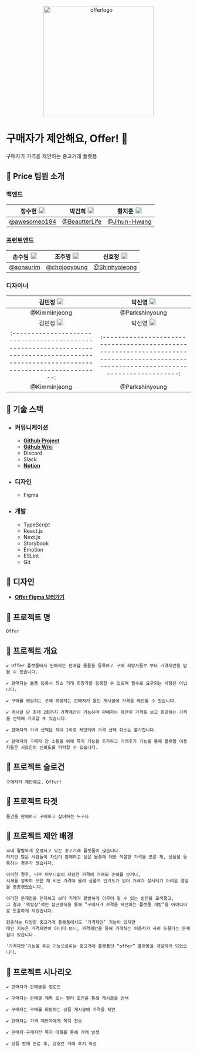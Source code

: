 <div align="center">
<img width="300" alt="offerlogo" src="https://user-images.githubusercontent.com/70738281/183294312-c87511e2-68fc-4414-af75-0041ee42e289.png">
</div>

# **구매자가 제안해요, Offer! 🤑**

구매자가 가격을 제안하는 중고거래 플랫폼

## **🤑 Price 팀원 소개**

### 백엔드

| 정수현 <img src="https://user-images.githubusercontent.com/55920132/120939947-86a46380-c755-11eb-979e-d5441c0bb286.png"  width="18px;"> | 박건희 <img src="https://user-images.githubusercontent.com/55920132/120939947-86a46380-c755-11eb-979e-d5441c0bb286.png"  width="18px;"> | 황지훈 <img src="https://user-images.githubusercontent.com/55920132/120939947-86a46380-c755-11eb-979e-d5441c0bb286.png"  width="18px;"> |
| :-------------------------------------------------------------------------------------------------------------------------------------: | :-------------------------------------------------------------------------------------------------------------------------------------: | :-------------------------------------------------------------------------------------------------------------------------------------: |
|                                             [@awesomeo184](https://github.com/awesomeo184)                                              |                                            [@BeautterLife](https://github.com/BeautterLife)                                             |                                             [@Jihun-Hwang](https://github.com/Jihun-Hwang)                                              |

### 프런트엔드

| 손수림 <img src="https://user-images.githubusercontent.com/55920132/146872476-32eec75f-6ae1-44d4-9ab9-e361064cf687.png"  width="18px;"> | 조주영 <img src="https://user-images.githubusercontent.com/55920132/146872476-32eec75f-6ae1-44d4-9ab9-e361064cf687.png"  width="18px;"> | 신효정 <img src="https://user-images.githubusercontent.com/55920132/146872476-32eec75f-6ae1-44d4-9ab9-e361064cf687.png"  width="18px;"> |
| :-------------------------------------------------------------------------------------------------------------------------------------: | :-------------------------------------------------------------------------------------------------------------------------------------: | :-------------------------------------------------------------------------------------------------------------------------------------: |
|                                                [@sonsurim](https://github.com/sonsurim)                                                 |                                             [@chojooyoung](https://github.com/chojooyoung)                                              |                                            [@Shinhyojeong](https://github.com/Shinhyojeong)                                             |

### 디자이너

| 김민정 <img src="https://user-images.githubusercontent.com/70738281/183294092-c11f5461-ecde-44a5-9965-c98aaa855230.png"  width="18px;"> | 박신영 <img src="https://user-images.githubusercontent.com/70738281/183294092-c11f5461-ecde-44a5-9965-c98aaa855230.png"  width="18px;"> |
| :-------------------------------------------------------------------------------------------------------------------------------------: | :-------------------------------------------------------------------------------------------------------------------------------------: |
|                                                              @Kimminjeong                                                               |                                                             @Parkshinyoung                                                              |
| 김민정 <img src="https://user-images.githubusercontent.com/70738281/183294092-c11f5461-ecde-44a5-9965-c98aaa855230.png"  width="18px;"> | 박신영 <img src="https://user-images.githubusercontent.com/70738281/183294092-c11f5461-ecde-44a5-9965-c98aaa855230.png"  width="18px;"> |
| :-------------------------------------------------------------------------------------------------------------------------------------: | :-------------------------------------------------------------------------------------------------------------------------------------: |
|                                                              @Kimminjeong                                                               |                                                             @Parkshinyoung                                                              |

## **💸 기술 스택**

- ### **커뮤니케이션**

  - **[Github Project](https://github.com/price-offer/offer-fe)**
  - **[Github Wiki](https://github.com/price-offer/offer-fe/wiki)**
  - Discord
  - Slack
  - **[Notion](https://fate-squirrel-cd0.notion.site/Offer-30b60e6e2dbe4008b01a42a1cab7cdd8)**

- ### **디자인**

  - Figma

- ### **개발**
  - TypeScript
  - React.js
  - Next.js
  - Storybook
  - Emotion
  - ESLint
  - Git

## **💸 디자인**

- **[Offer Figma 보러가기](https://www.figma.com/file/PhqIqgC8ZJ1ovQTqLQuKKD/Price-Offer?node-id=2760%3A4512)**

## **💸 프로젝트 명**

```
Offer
```

## **💸 프로젝트 개요**

```
✔ Offer 플랫폼에서 판매자는 판매할 물품을 등록하고 구매 희망자들로 부터 가격제안을 받을 수 있습니다.

✔ 판매자는 물품 등록시 최소 거래 희망가를 등록할 수 있으며 필수로 요구되는 사항은 아닙니다.

✔ 구매를 희망하는 구매 희망자는 판매자가 올린 게시글에 가격을 제안할 수 있습니다.

✔ 게시글 당 최대 2회까지 가격제안이 가능하며 판매자는 제안된 가격을 보고 희망하는 가격을 선택해 거래할 수 있습니다.

✔ 판매자의 가격 선택은 최대 1회로 제안되며 가격 선택 취소는 불가합니다.

✔ 판매자와 구매자 간 소통을 위해 쪽지 기능을 추가하고 거래후기 기능을 통해 플랫폼 이용자들은 서로간의 신뢰도를 파악할 수 있습니다.
```

## **💸 프로젝트 슬로건**

```
구매자가 제안해요, Offer!
```

## **💸 프로젝트 타겟**

```
물건을 판매하고 구매하고 싶어하는 누구나
```

## **💸 프로젝트 제안 배경**

```
국내 활발하게 운영되고 있는 중고거래 플랫폼이 많습니다.
하지만 많은 사람들이 자신이 판매하고 싶은 물품에 대한 적절한 가격을 모른 채, 상품을 등록하는 경우가 많습니다.

이러한 경우, 너무 터무니없이 저렴한 가격에 거래되 손해를 보거나,
시세를 정확히 모른 채 비싼 가격에 올려 상품의 인기도가 없어 거래가 성사되기 어려운 경험을 종종겪었습니다.

이러한 문제점을 인지하고 보다 거래가 활발하게 이루어 질 수 있는 방안을 모색했고,
그 결과 ‘역발상’적인 접근방식을 통해 ”구매자가 가격을 제안하는 플랫폼 개발”을 아이디어로 도출하게 되었습니다.

현존하는 다양한 중고거래 플랫폼에서도 ‘가격제안’ 기능이 있지만
메인 기능은 가격제안이 아니다 보니, 가격제안을 통해 거래하는 이용자가 극히 드물다는 문제점이 있습니다.

'가격제안’기능을 주요 기능으로하는 중고거래 플랫폼인 “offer” 플랫폼을 개발하게 되었습니다.
```

## **💸 프로젝트 시나리오**

```
✔️ 판매자가 판매글을 업로드

✔️ 구매자는 판매글 제목 또는 필터 조건을 통해 게시글을 검색

✔️ 구매자는 구매를 희망하는 상품 게시글에 가격을 제안

✔️ 판매자는 가격 제안자에게 쪽지 전송

✔️ 판매자-구매자간 쪽지 대화를 통해 거래 발생

✔️ 상품 판매 완료 후, 상호간 거래 후기 작성
```
